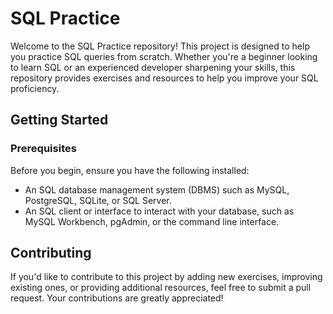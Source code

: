 # SQL Practice

Welcome to the SQL Practice repository! This project is designed to help you practice SQL queries from scratch. Whether you're a beginner looking to learn SQL or an experienced developer sharpening your skills, this repository provides exercises and resources to help you improve your SQL proficiency.

## Getting Started

### Prerequisites

Before you begin, ensure you have the following installed:

- An SQL database management system (DBMS) such as MySQL, PostgreSQL, SQLite, or SQL Server.
- An SQL client or interface to interact with your database, such as MySQL Workbench, pgAdmin, or the command line interface.

## Contributing

If you'd like to contribute to this project by adding new exercises, improving existing ones, or providing additional resources, feel free to submit a pull request. Your contributions are greatly appreciated!
